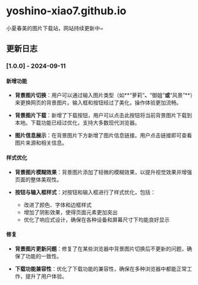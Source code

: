 # yoshino-xiao7.github.io
小夏春美的图片下载站，网站持续更新中~

## 更新日志

### [1.0.0] - 2024-09-11

#### 新增功能
- **背景图片切换**：用户可以通过输入图片类型（如**“萝莉”**、**“御姐”**或**“风景”**）来更换网页的背景图片。输入框和按钮经过了美化，操作体验更加流畅。
  
- **背景图片下载**：新增了下载按钮，用户可以点击此按钮将当前背景图片下载到本地。下载功能已经过优化，支持大多数现代浏览器。
  
- **图片信息展示**：在背景图片下方新增了图片信息链接。用户点击链接即可查看图片来源和相关信息。

#### 样式优化
- **背景图片模糊效果**：背景图片添加了轻微的模糊效果，以提升视觉效果并增强页面的整体美观性。
  
- **按钮与输入框样式**：对按钮和输入框进行了样式优化，包括：
  - 改进了颜色、字体和边框样式
  - 增加了阴影效果，使得页面元素更加突出
  - 优化了响应式设计，确保在各种设备和屏幕尺寸下均能良好显示

#### 修复
- **背景图片更新问题**：修复了在某些浏览器中背景图片切换后不更新的问题，确保了功能的一致性。
  
- **下载功能兼容性**：优化了下载功能的兼容性，确保在多种浏览器中都能正常工作，提升了用户体验。
